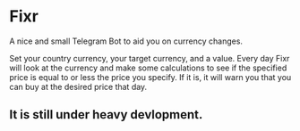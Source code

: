 # Fixr

A nice and small Telegram Bot to aid you on currency changes.

Set your country currency, your target currency, and a value. Every day Fixr will look at the currency and make some calculations to see if the specified price is equal to or less the price you specify. If it is, it will warn you that you can buy at the desired price that day.

## It is still under heavy devlopment.
